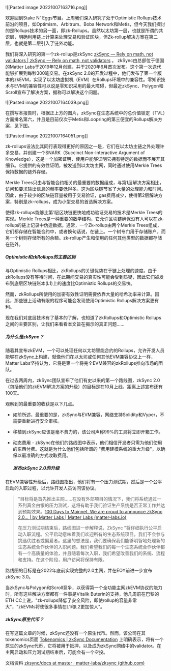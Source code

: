 ![[Pasted image 20221007163716.png]]

欢迎回到Stake N' Eggs节目。上周我们深入研究了处于Optimistic Rollups技术前沿的项目，如Optimism、Arbitrum、Boba Network和Metis，但今天我们探讨的是Rollups技术的另一面，即zk-Rollups。虽然以太坊第一层，也就是所谓的共识层，明确利用链上计算来处理交易和验证区块，但Zk-rollup解决方案在第二层，也就是第二层引入了链外功能。  
  
我们将深入研究的第一个zk-rollup是zkSync [zkSync — Rely on math, not validators | zkSync — Rely on math, not validators](https://zksync.io/) 。 zkSync由总部位于德国的Matter Labs于2019年12月创建，并于2020年6月首次发布。这个第一次迭代能够扩展到每秒300笔交易。在zkSync 2.0的开发过程中，他们发布了第一个版本的zkEVM，实现了以太坊虚拟机（EVM）在Rollups环境中的兼容性。零知识技术与EVM的兼容性可以说是零知识采用的最大障碍，但最近zkSync、Polygon和Scroll宣布了解决方案，据称可以解决这个问题。  

![[Pasted image 20221007164039.png]]
  
在撰写本报告时，根据正上方的图片，zkSync在生态系统中的总价值锁定（TVL）方面排名第六，并且是目前仅次于Metis和Loopring的第三便宜的Rollups解决方案，见下图。

![[Pasted image 20221007164051.png]]

zk-rollups设法比其同行表现得更好的原因之一是，它们在以太坊主链之外处理许多交易，并创建一个SNARK（Succinct Non-Interactive Argument of Knowledge），这是一个加密证明，使用户能够证明它拥有特定的数据而不展开其细节。它提供的有效性证明，被发送到以太坊主网，同时通过使用Merkle Trees保持数据的链外存储。  
  
Merkle Trees只由与智能合约相关的最重要的数据组成，与第1层解决方案相比，访问和要求输出信息的频率要低得多。这为区块链节省了大量的处理能力和时间。因此，由于较少的区块链容量被用于交易验证，gas费用减少，使得第2层解决方案，特别是zk-rollups，成为小型交易的首选解决方案。  
  
使得zk-rollups能够比第1层区块链更快地成功验证交易的技术是Merkle Trees的实现。Merkle Trees是一种重要的数学结构，它允许区块链确保没有人可以在zk-rollup的链上记录中伪造数据。通常，一个Zk-rollup由两个Merkle Trees组成，它们都存储在智能合约中，或者换句话说，在链上。一个树专门用于存储账户，而另一个树则存储所有的余额。zk-rollup产生和使用的任何其他类型的数据都存储在链外。  

##### Optimistic和zkRollups的主要区别

与Optimistic Rollups相比，zkRollups的关键优势在于链上处理的速度。由于zkRollups没有等待时间，在此期间交易的真实性可能会受到质疑，因此它们被发布到底层区块链账本(L1)上的速度比Optimistic Rollups的交易快。

然而，zkRollups所使用的加密有效性证明需要依靠大量的哈希功率来计算。因此，那些链上活动有限的程序可能会发现使用Optimistic Rollups解决方案更有利。

现在我们对底层技术有了基本的了解，也知道了zkRollups和Optimistic Rollups之间的主要区别，让我们来看看本文旨在揭示的真正问题......

##### 为什么是zkSync？

随着其宣布zkEVM，一个可以处理任何以太坊智能合约的Rollups，允许开发人员能够在zkSync上构建，就像他们在以太坊或任何其他EVM兼容协议上一样，Matter Labs坚持认为，它将是第一个将完全EVM兼容的zkRollups推向市场的团队。

在过去两周内，zkSync团队宣布了他们有史以来的第一个路线图，zkSync 2.0（包括他们的zkEVM解决方案的升级）的目标是在10月上线，距离上述宣布还有100天。

观察到的最重要的收获是以下几点。

- 如前所述，最重要的是，zkSync与EVM兼容，网络支持Solidity和Vyper，不需要重新进行安全审核。

- 移植到zkSync应该是毫不费力的，该公司声称99%的工具将立即开箱工作。

- 动态费用 - zkSync在他们的路线图中表示，他们相信开发者只需为他们使用的东西付费。这就是为什么他们包括所谓的 "费用建模系统的重大升级"，以确保以最准确的方式收取费用。


  ##### 发布zkSync 2.0的升级

在EVM兼容性升级后，路线图指出，他们将有一个压力测试期，然后是一个公平启动的入职过程，以允许开发人员访问该协议。

> "目标将是首先推出主网......在没有外部项目的情况下，我们将系统通过一系列真金白银的压力测试，这将有助于我们验证生产系统是否正常工作并达到预期效果。[100 Days to Mainnet. We are proud to announce zkSync 2.0… | by Matter Labs | Matter Labs (matter-labs.io)](https://blog.matter-labs.io/100-days-to-mainnet-6f230893bd73)
> 
> 在压力测试期结束后，路线图进一步解释说，ZkSync "将仔细执行公平启动入职流程。公平启动意味着我们欢迎所有的生态系统项目，我们不会参与挑选优胜者或偏爱者。这里的想法是，我们要确保我们能够明智地处理新的生态系统合作伙伴的入职问题。我们希望我们的每一个生态系统合作伙伴都有一个高质量的体验，并且随着每次入职，我们希望改善我们的系统、流程和支持。在这个阶段，用户访问将保持有限。

路线图的目标是在2022年底前实现完整的2.0主网，并在EOY前进一步宣布zkSync 3.0。

当zkSync与Polygon和Scroll竞争，以获得第一个全功能主网zkEVM协议的能力时，所有这些解决方案都有一件事是Vitalik Buterin的支持，他几周前在巴黎的ETH CC上说，"zk-rollups降低了安全风险，即使rollup的容量非常大"，"zkEVMs将使很多事情在L1和L2更加惊人"。

##### zkSync原生代币？

在写这篇文章的时候，zkSync还没有一个原生代币。然而，该公司在其tokenomics页面 [Tokenomics | zkSync Documentation](https://docs.zksync.io/userdocs/tokenomics/) 上明确表示，将有一个原生的zkSync代币，它将被用于抵押，以及成为zkSync网络中的validator。在主网启动和压力测试期结束后，可能会有一个空投。


文档资料 [zksync/docs at master · matter-labs/zksync (github.com)](https://github.com/matter-labs/zksync/tree/master/docs)